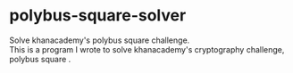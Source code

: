 # polybus-square-solver
Solve khanacademy's polybus square challenge. <br>
This is a program I wrote to solve khanacademy's cryptography challenge, polybus square . 

